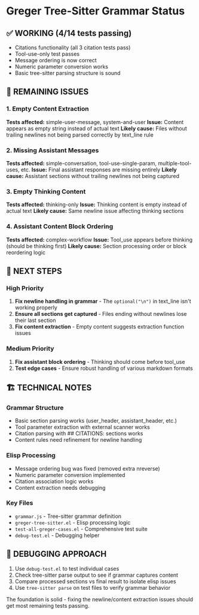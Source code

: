 # Greger Tree-Sitter Grammar Status

## ✅ WORKING (4/14 tests passing)
- Citations functionality (all 3 citation tests pass)
- Tool-use-only test passes
- Message ordering is now correct
- Numeric parameter conversion works
- Basic tree-sitter parsing structure is sound

## 🚧 REMAINING ISSUES

### 1. Empty Content Extraction
**Tests affected:** simple-user-message, system-and-user
**Issue:** Content appears as empty string instead of actual text
**Likely cause:** Files without trailing newlines not being parsed correctly by text_line rule

### 2. Missing Assistant Messages
**Tests affected:** simple-conversation, tool-use-single-param, multiple-tool-uses, etc.
**Issue:** Final assistant responses are missing entirely
**Likely cause:** Assistant sections without trailing newlines not being captured

### 3. Empty Thinking Content
**Tests affected:** thinking-only
**Issue:** Thinking content is empty instead of actual text
**Likely cause:** Same newline issue affecting thinking sections

### 4. Assistant Content Block Ordering
**Tests affected:** complex-workflow
**Issue:** Tool_use appears before thinking (should be thinking first)
**Likely cause:** Section processing order or block reordering logic

## 🔧 NEXT STEPS

### High Priority
1. **Fix newline handling in grammar** - The `optional("\n")` in text_line isn't working properly
2. **Ensure all sections get captured** - Files ending without newlines lose their last section
3. **Fix content extraction** - Empty content suggests extraction function issues

### Medium Priority
1. **Fix assistant block ordering** - Thinking should come before tool_use
2. **Test edge cases** - Ensure robust handling of various markdown formats

## 🏗️ TECHNICAL NOTES

### Grammar Structure
- Basic section parsing works (user_header, assistant_header, etc.)
- Tool parameter extraction with external scanner works
- Citation parsing with ## CITATIONS: sections works
- Content rules need refinement for newline handling

### Elisp Processing
- Message ordering bug was fixed (removed extra nreverse)
- Numeric parameter conversion implemented
- Citation association logic works
- Content extraction needs debugging

### Key Files
- `grammar.js` - Tree-sitter grammar definition
- `greger-tree-sitter.el` - Elisp processing logic
- `test-all-greger-cases.el` - Comprehensive test suite
- `debug-test.el` - Debugging helper

## 🎯 DEBUGGING APPROACH

1. Use `debug-test.el` to test individual cases
2. Check tree-sitter parse output to see if grammar captures content
3. Compare processed sections vs final result to isolate elisp issues
4. Use `tree-sitter parse` on test files to verify grammar behavior

The foundation is solid - fixing the newline/content extraction issues should get most remaining tests passing.
